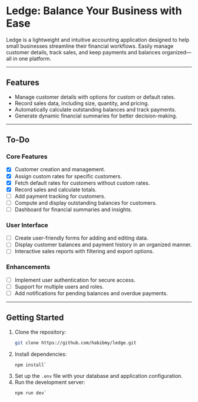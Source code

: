 # **Ledge: Balance Your Business with Ease**

Ledge is a lightweight and intuitive accounting application designed to help small businesses streamline their financial workflows. Easily manage customer details, track sales, and keep payments and balances organized—all in one platform.

---

## **Features**

- Manage customer details with options for custom or default rates.
- Record sales data, including size, quantity, and pricing.
- Automatically calculate outstanding balances and track payments.
- Generate dynamic financial summaries for better decision-making.

---

## **To-Do**

### **Core Features**

- [x] Customer creation and management.
- [x] Assign custom rates for specific customers.
- [x] Fetch default rates for customers without custom rates.
- [x] Record sales and calculate totals.
- [ ] Add payment tracking for customers.
- [ ] Compute and display outstanding balances for customers.
- [ ] Dashboard for financial summaries and insights.

### **User Interface**

- [ ] Create user-friendly forms for adding and editing data.
- [ ] Display customer balances and payment history in an organized manner.
- [ ] Interactive sales reports with filtering and export options.

### **Enhancements**

- [ ] Implement user authentication for secure access.
- [ ] Support for multiple users and roles.
- [ ] Add notifications for pending balances and overdue payments.

---

## **Getting Started**

1. Clone the repository:
   ```bash
   git clone https://github.com/habibmy/ledge.git
   ```
2. Install dependencies:
   ```bash
   npm install`
   ```
3. Set up the `.env` file with your database and application configuration.
4. Run the development server:
   ```bash
   npm run dev`
   ```

